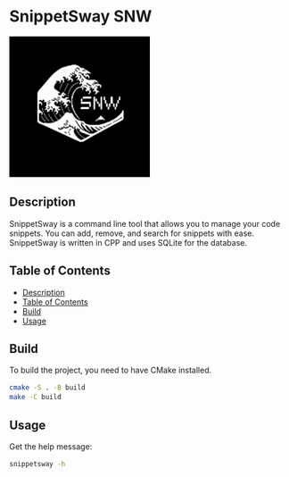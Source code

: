 # SnippetSway SNW
 
<img src="./assets/icon.png" width="50%" height="50%"
alt="SnippetSway Icon"/>

## Description

SnippetSway is a command line tool that allows you to manage your code snippets. You can add, remove, and search for snippets with ease. SnippetSway is written in CPP and uses SQLite for the database.

## Table of Contents

- [Description](#description)
- [Table of Contents](#table-of-contents)
- [Build](#build)
- [Usage](#usage)

## Build

To build the project, you need to have CMake installed.

```bash
cmake -S . -B build
make -C build
```

## Usage

Get the help message:
```bash
snippetsway -h
```
